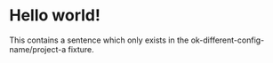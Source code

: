 # Hello world!

This contains a sentence which only exists in the ok-different-config-name/project-a fixture.
